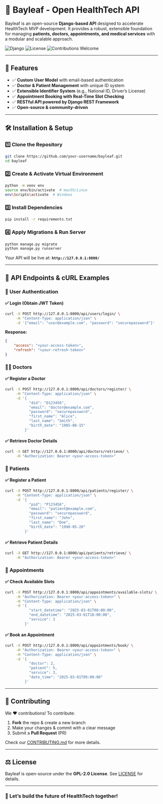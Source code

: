 # 🌿 Bayleaf - Open HealthTech API

Bayleaf is an open-source **Django-based API** designed to accelerate HealthTech MVP development. It provides a robust, extensible foundation for managing **patients, doctors, appointments, and medical services** with a modular and scalable approach.

![Django](https://img.shields.io/badge/Django-5.0-green?style=flat-square)
![License](https://img.shields.io/badge/License-GPL--2.0-blue.svg)
![Contributions Welcome](https://img.shields.io/badge/PRs-Welcome-brightgreen.svg)

---

## 🚀 Features
- ✅ **Custom User Model** with email-based authentication
- ✅ **Doctor & Patient Management** with unique ID system
- ✅ **Extensible Identifier System** (e.g., National ID, Driver’s License)
- ✅ **Appointment Booking with Real-Time Slot Checking**
- ✅ **RESTful API powered by Django REST Framework**
- ✅ **Open-source & community-driven**

---

## 🛠 Installation & Setup

### 1️⃣ **Clone the Repository**
```sh
git clone https://github.com/your-username/bayleaf.git
cd bayleaf
```

### 2️⃣ **Create & Activate Virtual Environment**
```sh
python -m venv env
source env/bin/activate  # macOS/Linux
env\Scripts\activate  # Windows
```

### 3️⃣ **Install Dependencies**
```sh
pip install -r requirements.txt
```

### 4️⃣ **Apply Migrations & Run Server**
```sh
python manage.py migrate
python manage.py runserver
```
Your API will be live at: **`http://127.0.0.1:8000/`**

---

## 🔗 API Endpoints & cURL Examples

### 🏥 **User Authentication**
#### ✅ Login (Obtain JWT Token)
```sh
curl -X POST http://127.0.0.1:8000/api/users/login/ \
     -H "Content-Type: application/json" \
     -d '{"email": "user@example.com", "password": "securepassword"}'
```
**Response:**
```json
{
    "access": "<your-access-token>",
    "refresh": "<your-refresh-token>"
}
```

### 👨‍⚕️ **Doctors**
#### ✅ Register a Doctor
```sh
curl -X POST http://127.0.0.1:8000/api/doctors/register/ \
     -H "Content-Type: application/json" \
     -d '{
           "did": "D123456",
           "email": "doctor@example.com",
           "password": "securepassword",
           "first_name": "Alice",
           "last_name": "Smith",
           "birth_date": "1985-08-15"
         }'
```
#### ✅ Retrieve Doctor Details
```sh
curl -X GET http://127.0.0.1:8000/api/doctors/retrieve/ \
     -H "Authorization: Bearer <your-access-token>"
```

### 🏥 **Patients**
#### ✅ Register a Patient
```sh
curl -X POST http://127.0.0.1:8000/api/patients/register/ \
     -H "Content-Type: application/json" \
     -d '{
           "pid": "P123456",
           "email": "patient@example.com",
           "password": "securepassword",
           "first_name": "John",
           "last_name": "Doe",
           "birth_date": "1990-05-20"
         }'
```
#### ✅ Retrieve Patient Details
```sh
curl -X GET http://127.0.0.1:8000/api/patients/retrieve/ \
     -H "Authorization: Bearer <your-access-token>"
```

### 🏥 **Appointments**
#### ✅ Check Available Slots
```sh
curl -X POST http://127.0.0.1:8000/api/appointments/available-slots/ \
     -H "Authorization: Bearer <your-access-token>" \
     -H "Content-Type: application/json" \
     -d '{
           "start_datetime": "2025-03-01T08:00:00",
           "end_datetime": "2025-03-01T18:00:00",
           "service": 3
         }'
```
#### ✅ Book an Appointment
```sh
curl -X POST http://127.0.0.1:8000/api/appointments/book/ \
     -H "Authorization: Bearer <your-access-token>" \
     -H "Content-Type: application/json" \
     -d '{
           "doctor": 2,
           "patient": 5,
           "service": 3,
           "date_time": "2025-03-01T09:00:00"
         }'
```

---

## 🤝 Contributing

We ❤️ contributions! To contribute:

1. **Fork** the repo & create a new branch
2. Make your changes & commit with a clear message
3. Submit a **Pull Request** (PR)

Check our [CONTRIBUTING.md](CONTRIBUTING.md) for more details.

---

## ⚖️ License
Bayleaf is open-source under the **GPL-2.0 License**. See [LICENSE](LICENSE) for details.

---

### 🚀 Let’s build the future of HealthTech together!

